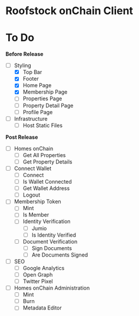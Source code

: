 # Roofstock onChain Client

# To Do

**Before Release**

- [ ] Styling
  - [x] Top Bar
  - [x] Footer
  - [x] Home Page
  - [x] Membership Page
  - [ ] Properties Page
  - [ ] Property Detail Page
  - [ ] Profile Page
- [ ] Infrastructure
  - [ ] Host Static Files

**Post Release**

- [ ] Homes onChain
  - [ ] Get All Properties
  - [ ] Get Property Details
- [ ] Connect Wallet
  - [ ] Connect
  - [ ] Is Wallet Connected
  - [ ] Get Wallet Address
  - [ ] Logout
- [ ] Membership Token
  - [ ] Mint
  - [ ] Is Member
  - [ ] Identity Verification
    - [ ] Jumio
    - [ ] Is Identity Verified
  - [ ] Document Verification
    - [ ] Sign Documents
    - [ ] Are Documents Signed
- [ ] SEO
  - [ ] Google Analytics
  - [ ] Open Graph
  - [ ] Twitter Pixel
- [ ] Homes onChain Administration
  - [ ] Mint
  - [ ] Burn
  - [ ] Metadata Editor
